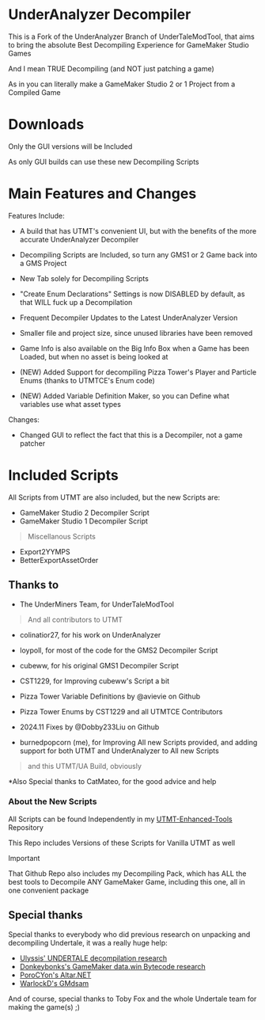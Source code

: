 # UnderAnalyzer Decompiler
This is a Fork of the UnderAnalyzer Branch of UnderTaleModTool, that aims to bring the absolute Best Decompiling Experience for GameMaker Studio Games

And I mean TRUE Decompiling (and NOT just patching a game)

As in you can literally make a GameMaker Studio 2 or 1 Project from a Compiled Game


# Downloads

Only the GUI versions will be Included

As only GUI builds can use these new Decompiling Scripts

# Main Features and Changes

Features Include:
- A build that has UTMT's convenient UI, but with the benefits of the more accurate UnderAnalyzer Decompiler
- Decompiling Scripts are Included, so turn any GMS1 or 2 Game back into a GMS Project
- New Tab solely for Decompiling Scripts
- "Create Enum Declarations" Settings is now DISABLED by default, as that WILL fuck up a Decompilation
- Frequent Decompiler Updates to the Latest UnderAnalyzer Version
- Smaller file and project size, since unused libraries have been removed
- Game Info is also available on the Big Info Box when a Game has been Loaded, but when no asset is being looked at

- (NEW) Added Support for decompiling Pizza Tower's Player and Particle Enums (thanks to UTMTCE's Enum code)
- (NEW) Added Variable Definition Maker, so you can Define what variables use what asset types

Changes:
- Changed GUI to reflect the fact that this is a Decompiler, not a game patcher

# Included Scripts

All Scripts from UTMT are also included, but the new Scripts are:

- GameMaker Studio 2 Decompiler Script
- GameMaker Studio 1 Decompiler Script

> Miscellanous Scripts

- Export2YYMPS
- BetterExportAssetOrder

## Thanks to
* The UnderMiners Team, for UnderTaleModTool
> And all contributors to UTMT

* colinatior27, for his work on UnderAnalyzer
* loypoll, for most of the code for the GMS2 Decompiler Script
* cubeww, for his original GMS1 Decompiler Script
* CST1229, for Improving cubeww's Script a bit
* Pizza Tower Variable Definitions by @avievie on Github
* Pizza Tower Enums by CST1229 and all UTMTCE Contributors
* 2024.11 Fixes by @Dobby233Liu on Github

* burnedpopcorn (me), for Improving All new Scripts provided, and adding support for both UTMT and UnderAnalyzer to All new Scripts
> and this UTMT/UA Build, obviously


*Also Special thanks to CatMateo, for the good advice and help

### About the New Scripts
All Scripts can be found Independently in my [UTMT-Enhanced-Tools](https://github.com/burnedpopcorn/UTMT-Enhanced-Tools) Repository

This Repo includes Versions of these Scripts for Vanilla UTMT as well

> [!IMPORTANT]
> That Github Repo also includes my Decompiling Pack, which has ALL the best tools to Decompile ANY GameMaker Game, including this one, all in one convenient package

## Special thanks

Special thanks to everybody who did previous research on unpacking and decompiling Undertale, it was a really huge help:

* [Ulyssis' UNDERTALE decompilation research](https://pcy.ulyssis.be/undertale/)
* [Donkeybonks's GameMaker data.win Bytecode research](https://web.archive.org/web/20191126144953if_/https://github.com/donkeybonks/acolyte/wiki/Bytecode)
* [PoroCYon's Altar.NET](https://github.com/PoroCYon/Altar.NET)
* [WarlockD's GMdsam](https://github.com/WarlockD/GMdsam)

And of course, special thanks to Toby Fox and the whole Undertale team for making the game(s) ;)
